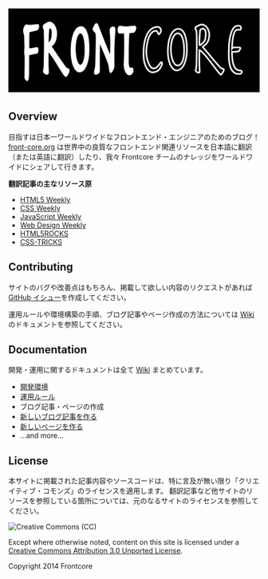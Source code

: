 # [![Frontcore](https://raw.githubusercontent.com/front-core/front-core.github.io/source/source/images/logo-rectangle.png)](http://front-core.org/)

## Overview

目指すは日本一ワールドワイドなフロントエンド・エンジニアのためのブログ！ [front-core.org](http://front-core.org/) は世界中の良質なフロントエンド関連リソースを日本語に翻訳（または英語に翻訳）したり、我々 Frontcore チームのナレッジをワールドワイドにシェアして行きます。

**翻訳記事の主なリソース原**

* [HTML5 Weekly](http://html5weekly.com/)
* [CSS Weekly](http://css-weekly.com/)
* [JavaScript Weekly](http://javascriptweekly.com/)
* [Web Design Weekly](http://web-design-weekly.com/)
* [HTML5ROCKS](http://www.html5rocks.com/)
* [CSS-TRICKS](http://css-tricks.com/)

## Contributing

サイトのバグや改善点はもちろん、掲載して欲しい内容のリクエストがあれば  [GitHub イシュー](https://github.com/front-core/front-core.github.io/issues)を作成してください。

運用ルールや環境構築の手順、ブログ記事やページ作成の方法については  [Wiki](https://github.com/front-core/front-core.github.io/wiki) のドキュメントを参照してください。

## Documentation

開発・運用に関するドキュメントは全て [Wiki](https://github.com/front-core/front-core.github.io/wiki) まとめています。

* [開発環境](https://github.com/front-core/front-core.github.io/wiki/Development-Environment)
* [運用ルール](https://github.com/front-core/front-core.github.io/wiki/Operational-Rules)
* ブログ記事・ページの作成
 * [新しいブログ記事を作る](https://github.com/front-core/front-core.github.io/wiki/Creating-Post)
 * [新しいページを作る](https://github.com/front-core/front-core.github.io/wiki/Creating-Page)
* ...and more...

## License

本サイトに掲載された記事内容やソースコードは、特に言及が無い限り「クリエイティブ・コモンズ」のライセンスを適用します。
翻訳記事など他サイトのリソースを参照している箇所については、元のなるサイトのライセンスを参照してください。

![Creative Commons (CC)](http://i.creativecommons.org/l/by/3.0/88x31.png)

Except where otherwise noted, content on this site is licensed under a [Creative Commons Attribution 3.0 Unported License](http://creativecommons.org/licenses/by/3.0/). 

Copyright 2014 Frontcore


